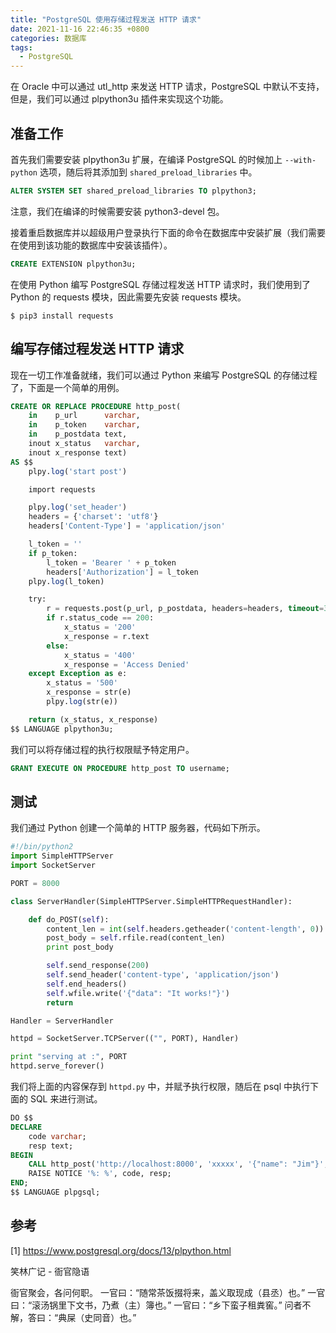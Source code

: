 ```yaml
---
title: "PostgreSQL 使用存储过程发送 HTTP 请求"
date: 2021-11-16 22:46:35 +0800
categories: 数据库
tags:
  - PostgreSQL
---
```


在 Oracle 中可以通过 utl_http 来发送 HTTP 请求，PostgreSQL 中默认不支持，但是，我们可以通过 plpython3u 插件来实现这个功能。

<!--more-->

## 准备工作

首先我们需要安装 plpython3u 扩展，在编译 PostgreSQL 的时候加上 `--with-python` 选项，随后将其添加到 `shared_preload_libraries` 中。

```sql
ALTER SYSTEM SET shared_preload_libraries TO plpython3;
```

注意，我们在编译的时候需要安装 python3-devel 包。

接着重启数据库并以超级用户登录执行下面的命令在数据库中安装扩展（我们需要在使用到该功能的数据库中安装该插件）。

```sql
CREATE EXTENSION plpython3u;
```

在使用 Python 编写 PostgreSQL 存储过程发送 HTTP 请求时，我们使用到了 Python 的 requests 模块，因此需要先安装 requests 模块。

```shell
$ pip3 install requests
```

## 编写存储过程发送 HTTP 请求

现在一切工作准备就绪，我们可以通过 Python 来编写 PostgreSQL 的存储过程了，下面是一个简单的用例。

```sql
CREATE OR REPLACE PROCEDURE http_post(
    in    p_url      varchar,
    in    p_token    varchar,
    in    p_postdata text,
    inout x_status   varchar,
    inout x_response text)
AS $$
    plpy.log('start post')

    import requests

    plpy.log('set_header')
    headers = {'charset': 'utf8'}
    headers['Content-Type'] = 'application/json'

    l_token = ''
    if p_token:
        l_token = 'Bearer ' + p_token
        headers['Authorization'] = l_token
    plpy.log(l_token)

    try:
        r = requests.post(p_url, p_postdata, headers=headers, timeout=300)
        if r.status_code == 200:
            x_status = '200'
            x_response = r.text
        else:
            x_status = '400'
            x_response = 'Access Denied'
    except Exception as e:
        x_status = '500'
        x_response = str(e)
        plpy.log(str(e))

    return (x_status, x_response)
$$ LANGUAGE plpython3u;
```

我们可以将存储过程的执行权限赋予特定用户。

```sql
GRANT EXECUTE ON PROCEDURE http_post TO username;
```

## 测试

我们通过 Python 创建一个简单的 HTTP 服务器，代码如下所示。

```python
#!/bin/python2
import SimpleHTTPServer
import SocketServer

PORT = 8000

class ServerHandler(SimpleHTTPServer.SimpleHTTPRequestHandler):

    def do_POST(self):
        content_len = int(self.headers.getheader('content-length', 0))
        post_body = self.rfile.read(content_len)
        print post_body

        self.send_response(200)
        self.send_header('content-type', 'application/json')
        self.end_headers()
        self.wfile.write('{"data": "It works!"}')
        return

Handler = ServerHandler

httpd = SocketServer.TCPServer(("", PORT), Handler)

print "serving at :", PORT
httpd.serve_forever()
```

我们将上面的内容保存到 `httpd.py` 中，并赋予执行权限，随后在 psql 中执行下面的 SQL 来进行测试。

```sql
DO $$
DECLARE
    code varchar;
    resp text;
BEGIN
    CALL http_post('http://localhost:8000', 'xxxxx', '{"name": "Jim"}', code, resp);
    RAISE NOTICE '%: %', code, resp;
END;
$$ LANGUAGE plpgsql;
```

## 参考

[1] https://www.postgresql.org/docs/13/plpython.html

<div class="just-for-fun">
笑林广记 - 衙官隐语

衙官聚会，各问何职。
一官曰：“随常茶饭掇将来，盖义取现成（县丞）也。”
一官曰：“滚汤锅里下文书，乃煮（主）簿也。”
一官曰：“乡下蛮子租粪窖。”
问者不解，答曰：“典屎（史同音）也。”
</div>
